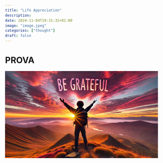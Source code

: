 ```yaml
---
title: "Life Appreciation"
description: 
date: 2024-11-04T19:31:32+01:00
image: "image.jpeg"
categories: ["thought"]
draft: false
---
```


# PROVA
![asd](content/02_thought/gratitude/image.jpeg)